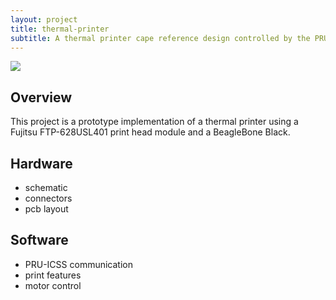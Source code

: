 ```yaml
---
layout: project
title: thermal-printer
subtitle: A thermal printer cape reference design controlled by the PRU-ICSS on the BeagleBone Black.
---
```


<img src="http://niftyhedgehog.com/thermal-printer/images/print_head.jpg">

## Overview
This project is a prototype implementation of a thermal printer using a Fujitsu FTP-628USL401 print head module and a BeagleBone Black. 

## Hardware
* schematic
* connectors
* pcb layout

## Software
* PRU-ICSS communication
* print features
* motor control
